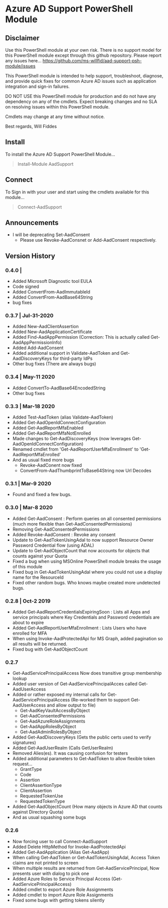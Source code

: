 # Azure AD Support PowerShell Module

## Disclaimer

Use this PowerShell module at your own risk. There is no support model for this PowerShell module except through this github repository. Please report any issues here... 
https://github.com/ms-willfid/aad-support-psh-module/issues

This PowerShell module is intended to help support, troubleshoot, diagnose, and provide quick fixes for common Azure AD issues such as application integration and sign-in failures.

DO NOT USE this PowerShell module for production and do not have any dependency on any of the cmdlets. Expect breaking changes and no SLA on resolving issues within this PowerShell module.

Cmdlets may change at any time without notice.

Best regards,
Will Fiddes

## Install

To install the Azure AD Support PowerShell Module...

> Install-Module AadSupport


## Connect

To Sign in with your user and start using the cmdlets available for this module...

> Connect-AadSupport

## Announcements

* I will be deprecating Set-AadConsent
  * Please use Revoke-AadConsnet or Add-AadConsent respectively.

## Version History

### 0.4.0 | 
* Added Microsoft Diagnostic tool EULA
* Code signed
* Added ConvertFrom-AadImmutableId
* Added ConvertFrom-AadBase64String
* bug fixes

### 0.3.7 | Jul-31-2020
* Added New-AadClientAssertion
* Added New-AadApplicationCertificate
* Added Find-AadAppPermission (Correction: This is actually called Get-AadAppPermissionInfo)
* Added Add-AadConsent
* Added additional support in Validate-AadToken and Get-AadDiscoveryKeys for third-party IdPs
* Other bug fixes (There are always bugs)

### 0.3.4 | May-11 2020
* Added ConvertTo-AadBase64EncodedString
* Other bug fixes

### 0.3.3 | Mar-18 2020
* Added Test-AadToken (alias Validate-AadToken)
* Added Get-AadOpenIdConnectConfiguration
* Added Get-AadReportMfaEnabled
* Added Get-AadReportMfaNotEnrolled
* Made changes to Get-AadDiscoveryKeys (now leverages Get-AadOpenIdConnectConfiguration)
* Renamed cmdlet from 'Get-AadReportUserMfaEnrollment' to 'Get-AadReportMfaEnrolled'
* And as usual fixed more bugs
  * Revoke-AadConent now fixed
  * ConvertFrom-AadThumbprintToBase64String now Url Decodes

### 0.3.1 | Mar-9 2020
* Found and fixed a few bugs.

### 0.3.0 | Mar-8 2020
* Added Get-AadConsent : Perform queries on all consented permissions (much more flexible than Get-AadConsentedPermissions)
* Removing Get-AadConsentedPermissions
* Added Revoke-AadConsent : Revoke any consent
* Update to Get-AadTokenUsingAdal to now support Resource Owner Password Credential flow (using ADAL)  
* Update to Get-AadObjectCount that now accounts for objects that counts against your Quota
* Fixed a bug when using MSOnline PowerShell module breaks the usage of this module
* Fixed bug in Get-AadTokenUsingAdal where you could not use a display name for the ResourceId
* Fixed other random bugs. Who knows maybe created more undetected bugs.

### 0.2.8 | Oct-2 2019
* Added Get-AadReportCredentialsExpiringSoon : Lists all Apps and service principals where Key Credentials and Password credentials are about to expire
* Added Get-AadReportUserMfaEnrollment : Lists Users who have enrolled for MFA
* When using Invoke-AadProtectedApi for MS Graph, added pagination so all results will be returned.
* Fixed bug with Get-AadObjectCount

### 0.2.7
* Get-AadServicePrincipalAccess Now does transitive group membership lookup
* Added user version of Get-AadServicePrincipalAcces called Get-AadUserAccess
* Added or rather exposed my internal calls for Get-AadServicePrincipalAccess (Re-worked them to support Get-AadUserAccess and allow output to file)
    * Get-AadKeyVaultAccessByObject
    * Get-AadConsentedPermissions
    * Get-AadAzureRoleAssignments
    * Get-AadAppRolesByObject
    * Get-AadAdminRolesByObject
* Added Get-AadDiscoveryKeys (Gets the public certs used to verify signatures)
* Added Get-AadUserRealm (Calls GetUserRealm)
* Removed Alies(es). It was causing confusion for testers
* Added additional parameters to Get-AadToken to allow flexible token request...
    * GrantType
    * Code
    * Assertion
    * ClientAssertionType
    * ClientAssertion
    * RequestedTokenUse
    * RequestedTokenType
* Added Get-AadObjectCount (How many objects in Azure AD that counts against Directory Quota)
* And as usual squashing some bugs

### 0.2.6
* Now forcing user to call Connect-AadSupport
* Added Delete HttpMethod for Invoke-AadProtectedApi
* Added Get-AadApplication (Alias Get-AadApp)
* When calling Get-AadToken or Get-AadTokenUsingAdal, Access Token claims are not printed to screen
* When multiple results are returned from Get-AadServicePrincipal, Now presents user with dialog to pick one
* Added Azure Roles to Service Principal Access (Get-AadServicePrincipalAccess)
* Added cmdlet to export Azure Role Assignments
* Added cmdlet to import Azure Role Assignments
* Fixed some bugs with getting tokens silently
